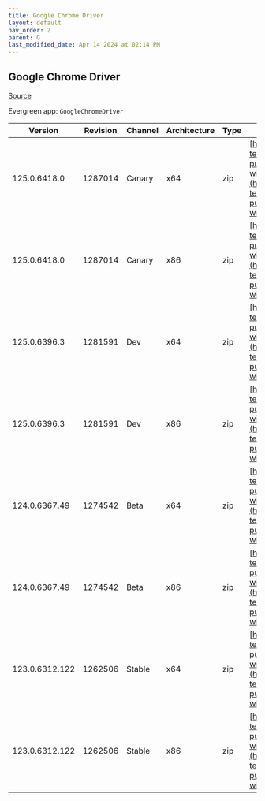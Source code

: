 ```yaml
---
title: Google Chrome Driver
layout: default
nav_order: 2
parent: G
last_modified_date: Apr 14 2024 at 02:14 PM
---
```


## Google Chrome Driver

[Source](https://cloud.google.com/chrome-enterprise/browser/download/)

Evergreen app: `GoogleChromeDriver`

| Version        | Revision | Channel | Architecture | Type | URI                                                                                                                                                                                                          |
| -------------- | -------- | ------- | ------------ | ---- | ------------------------------------------------------------------------------------------------------------------------------------------------------------------------------------------------------------ |
| 125.0.6418.0   | 1287014  | Canary  | x64          | zip  | [https://storage.googleapis.com/chrome-for-testing-public/125.0.6418.0/win64/chromedriver-win64.zip](https://storage.googleapis.com/chrome-for-testing-public/125.0.6418.0/win64/chromedriver-win64.zip)     |
| 125.0.6418.0   | 1287014  | Canary  | x86          | zip  | [https://storage.googleapis.com/chrome-for-testing-public/125.0.6418.0/win32/chromedriver-win32.zip](https://storage.googleapis.com/chrome-for-testing-public/125.0.6418.0/win32/chromedriver-win32.zip)     |
| 125.0.6396.3   | 1281591  | Dev     | x64          | zip  | [https://storage.googleapis.com/chrome-for-testing-public/125.0.6396.3/win64/chromedriver-win64.zip](https://storage.googleapis.com/chrome-for-testing-public/125.0.6396.3/win64/chromedriver-win64.zip)     |
| 125.0.6396.3   | 1281591  | Dev     | x86          | zip  | [https://storage.googleapis.com/chrome-for-testing-public/125.0.6396.3/win32/chromedriver-win32.zip](https://storage.googleapis.com/chrome-for-testing-public/125.0.6396.3/win32/chromedriver-win32.zip)     |
| 124.0.6367.49  | 1274542  | Beta    | x64          | zip  | [https://storage.googleapis.com/chrome-for-testing-public/124.0.6367.49/win64/chromedriver-win64.zip](https://storage.googleapis.com/chrome-for-testing-public/124.0.6367.49/win64/chromedriver-win64.zip)   |
| 124.0.6367.49  | 1274542  | Beta    | x86          | zip  | [https://storage.googleapis.com/chrome-for-testing-public/124.0.6367.49/win32/chromedriver-win32.zip](https://storage.googleapis.com/chrome-for-testing-public/124.0.6367.49/win32/chromedriver-win32.zip)   |
| 123.0.6312.122 | 1262506  | Stable  | x64          | zip  | [https://storage.googleapis.com/chrome-for-testing-public/123.0.6312.122/win64/chromedriver-win64.zip](https://storage.googleapis.com/chrome-for-testing-public/123.0.6312.122/win64/chromedriver-win64.zip) |
| 123.0.6312.122 | 1262506  | Stable  | x86          | zip  | [https://storage.googleapis.com/chrome-for-testing-public/123.0.6312.122/win32/chromedriver-win32.zip](https://storage.googleapis.com/chrome-for-testing-public/123.0.6312.122/win32/chromedriver-win32.zip) |
